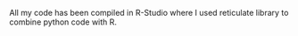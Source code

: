 All my code has been compiled in R-Studio where I used reticulate library to combine python code with R. 
